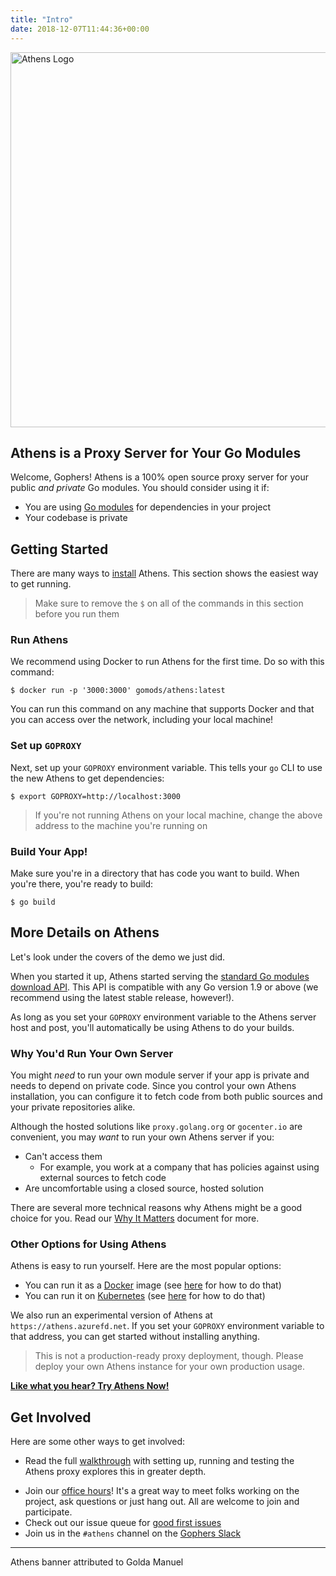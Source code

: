 ```yaml
---
title: "Intro"
date: 2018-12-07T11:44:36+00:00
---
```


<img src="/banner.png" width="600" alt="Athens Logo"/>

## Athens is a Proxy Server for Your Go Modules

Welcome, Gophers! Athens is a 100% open source proxy server for your public _and private_ Go modules. You should consider using it if:

- You are using [Go modules](https://github.com/golang/go/wiki/Modules) for dependencies in your project
- Your codebase is private

## Getting Started

There are many ways to [install](/install) Athens. This section shows the easiest way to get running.

>Make sure to remove the `$` on all of the commands in this section before you run them

### Run Athens

We recommend using Docker to run Athens for the first time. Do so with this command:

```console
$ docker run -p '3000:3000' gomods/athens:latest
```

You can run this command on any machine that supports Docker and that you can access over the network, including your local machine! 

### Set up `GOPROXY`

Next, set up your `GOPROXY` environment variable. This tells your `go` CLI to use the new Athens to get dependencies:

```console
$ export GOPROXY=http://localhost:3000
```

>If you're not running Athens on your local machine, change the above address to the machine you're running on

### Build Your App!

Make sure you're in a directory that has code you want to build. When you're there, you're ready to build:

```console
$ go build
```

## More Details on Athens

Let's look under the covers of the demo we just did.

When you started it up, Athens started serving the [standard Go modules download API](https://docs.gomods.io/intro/protocol/). This API is compatible with any Go version 1.9 or above (we recommend using the latest stable release, however!).

As long as you set your `GOPROXY` environment variable to the Athens server host and post, you'll automatically be using Athens to do your builds.

### Why You'd Run Your Own Server

You might _need_ to run your own module server if your app is private and needs to depend on private code. Since you control your own Athens installation, you can configure it to fetch code from both public sources and your private repositories alike.

Although the hosted solutions like `proxy.golang.org` or `gocenter.io` are convenient, you may _want_ to run your own Athens server if you:

- Can't access them
    - For example, you work at a company that has policies against using external sources to fetch code
- Are uncomfortable using a closed source, hosted solution

There are several more technical reasons why Athens might be a good choice for you. Read our [Why It Matters](/intro/why) document for more.

### Other Options for Using Athens

Athens is easy to run yourself. Here are the most popular options:

- You can run it as a [Docker](https://www.docker.com/) image (see [here](./install/shared-team-instance/) for how to do that)
- You can run it on [Kubernetes](https://kubernetes.io) (see [here](./install/install-on-kubernetes/) for how to do that)

We also run an experimental version of Athens at `https://athens.azurefd.net`. If you set your `GOPROXY` environment variable to that address, you can get started without installing anything.

>This is not a production-ready proxy deployment, though. Please deploy your own Athens instance for your own production usage.

**[Like what you hear? Try Athens Now!](/try-out)**

## Get Involved

Here are some other ways to get involved:

- Read the full [walkthrough](/walkthrough) with setting up, running and testing the Athens proxy
explores this in greater depth.
* Join our [office hours](/contributing/community/office-hours/)! It's a great way to meet folks working on the project, ask questions or just hang out. All are welcome to join and participate.
* Check out our issue queue for [good first issues](https://github.com/gomods/athens/issues?q=is%3Aopen+is%3Aissue+label%3A%22good+first+issue%22)
* Join us in the `#athens` channel on the [Gophers Slack](https://invite.slack.golangbridge.org/)

---
Athens banner attributed to Golda Manuel
